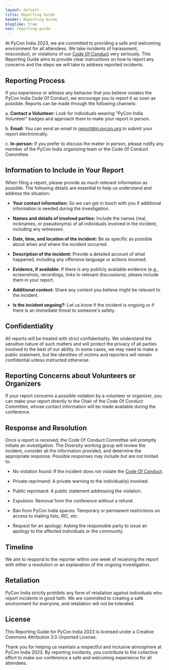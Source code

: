 ```yaml
---
layout: default
title: Reporting Guide
header: Reporting Guide
bloglike: true
nav: reporting-guide
---
```


At PyCon India 2023, we are committed to providing a safe and welcoming
environment for all attendees. We take incidents of harassment, misconduct, or
violations of our [Code Of Conduct](../code-of-conduct) very seriously. This
Reporting Guide aims to provide clear instructions on how to report any concerns
and the steps we will take to address reported incidents.

## Reporting Process

If you experience or witness any behavior that you believe violates the PyCon
India Code Of Conduct, we encourage you to report it as soon as possible.
Reports can be made through the following channels:

a. **Contact a Volunteer:** Look for individuals wearing "PyCon India Volunteer"
badges and approach them to make your report in person.

b. **Email:** You can send an email to
[report@in.pycon.org](mailto:report@in.pycon.org) to submit your report
electronically.

c. **In-person:** If you prefer to discuss the matter in person, please notify
any member of the PyCon India organizing team or the Code Of Conduct Committee.

## Information to Include in Your Report

When filing a report, please provide as much relevant information as possible.
The following details are essential to help us understand and address the
situation:

- **Your contact information:** So we can get in touch with you if additional
  information is needed during the investigation.

- **Names and details of involved parties:** Include the names (real, nicknames,
  or pseudonyms) of all individuals involved in the incident, including any
  witnesses.

- **Date, time, and location of the incident:** Be as specific as possible about
  when and where the incident occurred.

- **Description of the incident:** Provide a detailed account of what happened,
  including any offensive language or actions involved.

- **Evidence, if available:** If there is any publicly available evidence (e.g.,
  screenshots, recordings, links to relevant discussions), please include them
  in your report.

- **Additional context:** Share any context you believe might be relevant to the
  incident.

- **Is the incident ongoing?:** Let us know if the incident is ongoing or if
  there is an immediate threat to someone's safety.

## Confidentiality

All reports will be treated with strict confidentiality. We understand the
sensitive nature of such matters and will protect the privacy of all parties
involved to the best of our ability. In some cases, we may need to make a public
statement, but the identities of victims and reporters will remain confidential
unless instructed otherwise.

## Reporting Concerns about Volunteers or Organizers

If your report concerns a possible violation by a volunteer or organizer, you
can make your report directly to the Chair of the Code Of Conduct Committee,
whose contact information will be made available during the conference.

## Response and Resolution

Once a report is received, the Code Of Conduct Committee will promptly initiate
an investigation. The Diversity working group will review the incident, consider
all the information provided, and determine the appropriate response. Possible
responses may include but are not limited to:

- No violation found: If the incident does not violate the
  [Code Of Conduct](../code-of-conduct).

- Private reprimand: A private warning to the individual(s) involved.

- Public reprimand: A public statement addressing the violation.

- Expulsion: Removal from the conference without a refund.

- Ban from PyCon India spaces: Temporary or permanent restrictions on access to
  mailing lists, IRC, etc.

- Request for an apology: Asking the responsible party to issue an apology to
  the affected individuals or the community.

## Timeline

We aim to respond to the reporter within one week of receiving the report with
either a resolution or an explanation of the ongoing investigation.

## Retaliation

PyCon India strictly prohibits any form of retaliation against individuals who
report incidents in good faith. We are committed to creating a safe environment
for everyone, and retaliation will not be tolerated.

## License

This Reporting Guide for PyCon India 2023 is licensed under a Creative Commons
Attribution 3.0 Unported License.

Thank you for helping us maintain a respectful and inclusive atmosphere at PyCon
India 2023. By reporting incidents, you contribute to the collective effort to
make our conference a safe and welcoming experience for all attendees.
